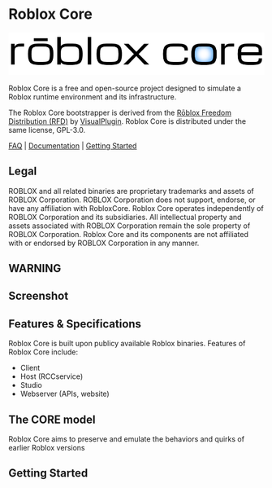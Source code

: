 # Roblox Core

![Roblox Core logo](https://github.com/orblua/RobloxCore/blob/main/Roblox%20Core%20logo.png)

Roblox Core is a free and open-source project designed to simulate a Roblox runtime environment and its infrastructure.

The Roblox Core bootstrapper is derived from the [Rōblox Freedom Distribution (RFD)](https://github.com/Windows81/Roblox-Freedom-Distribution) by [VisuaIPlugin](https://github.com/Windows81). Roblox Core is distributed under the same license, GPL-3.0.

[FAQ](Documentation/FAQ.md) | [Documentation](#how-do-i-read-the-documentation) | [Getting Started](##getting-started)

## Legal
ROBLOX and all related binaries are proprietary trademarks and assets of ROBLOX Corporation. ROBLOX Corporation does not support, endorse, or have any affiliation with RobloxCore. Roblox Core operates independently of ROBLOX Corporation and its subsidiaries. All intellectual property and assets associated with ROBLOX Corporation remain the sole property of ROBLOX Corporation. Roblox Core and its components are not affiliated with or endorsed by ROBLOX Corporation in any manner.

## WARNING

## Screenshot

## Features & Specifications
Roblox Core is built upon publicy available Roblox binaries. Features of Roblox Core include:

* Client
* Host (RCCservice)
* Studio
* Webserver (APIs, website)

## The CORE model
Roblox Core aims to preserve and emulate the behaviors and quirks of earlier Roblox versions

## Getting Started
